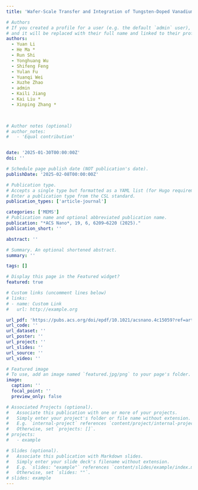```yaml
---
title: 'Wafer-Scale Transfer and Integration of Tungsten-Doped Vanadium Dioxide Films'

# Authors
# If you created a profile for a user (e.g. the default `admin` user), write the username (folder name) here
# and it will be replaced with their full name and linked to their profile.
authors: 
  - Yuan Li
  - He Ma * 
  - Run Shi
  - Yonghuang Wu
  - Shifeng Feng
  - Yulan Fu
  - Yuanqi Wei
  - Xuzhe Zhao
  - admin
  - Kaili Jiang
  - Kai Liu * 
  - Xinping Zhang *
 


# Author notes (optional)
# author_notes:
#   - 'Equal contribution'


date: '2025-01-30T00:00:00Z'
doi: ''

# Schedule page publish date (NOT publication's date).
publishDate: '2025-02-08T00:00:00Z'

# Publication type.
# Accepts a single type but formatted as a YAML list (for Hugo requirements).
# Enter a publication type from the CSL standard.
publication_types: ['article-journal']

categories: ['MEMS']
# Publication name and optional abbreviated publication name.
publication: "*ACS Nano*, 19, 6, 6209–6220 (2025)."
publication_short: ''

abstract: ''

# Summary. An optional shortened abstract.
summary: ''

tags: []

# Display this page in the Featured widget?
featured: true

# Custom links (uncomment lines below)
# links:
# - name: Custom Link
#   url: http://example.org

url_pdf: 'https://pubs.acs.org/doi/epdf/10.1021/acsnano.4c15059?ref=article_openPDF'
url_code: ''
url_dataset: ''
url_poster: ''
url_project: ''
url_slides: ''
url_source: ''
url_video: ''

# Featured image
# To use, add an image named `featured.jpg/png` to your page's folder.
image:
  caption: ''
  focal_point: ''
  preview_only: false

# Associated Projects (optional).
#   Associate this publication with one or more of your projects.
#   Simply enter your project's folder or file name without extension.
#   E.g. `internal-project` references `content/project/internal-project/index.md`.
#   Otherwise, set `projects: []`.
# projects:
#   - example

# Slides (optional).
#   Associate this publication with Markdown slides.
#   Simply enter your slide deck's filename without extension.
#   E.g. `slides: "example"` references `content/slides/example/index.md`.
#   Otherwise, set `slides: ""`.
# slides: example
---
```


